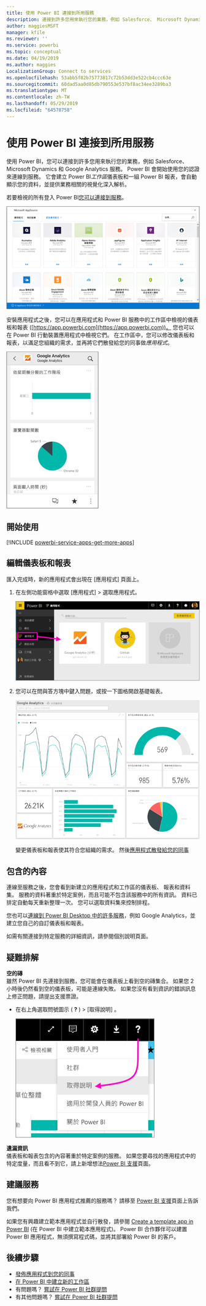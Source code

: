 ```yaml
---
title: 使用 Power BI 連接到所用服務
description: 連接到許多您用來執行您的業務，例如 Salesforce、 Microsoft Dynamics CRM 和 Google Analytics 服務。
author: maggiesMSFT
manager: kfile
ms.reviewer: ''
ms.service: powerbi
ms.topic: conceptual
ms.date: 04/19/2019
ms.author: maggies
LocalizationGroup: Connect to services
ms.openlocfilehash: 53abb5f82b75773817c72b53dd3e522cb4ccc63e
ms.sourcegitcommit: 60dad5aa0d85db790553e537bf8ac34ee3289ba3
ms.translationtype: MT
ms.contentlocale: zh-TW
ms.lasthandoff: 05/29/2019
ms.locfileid: "64578758"
---
```

# <a name="connect-to-the-services-you-use-with-power-bi"></a>使用 Power BI 連接到所用服務
使用 Power BI，您可以連接到許多您用來執行您的業務，例如 Salesforce、 Microsoft Dynamics 和 Google Analytics 服務。 Power BI 會開始使用您的認證來連線到服務。 它會建立 Power BI*工作區*儀表板和一組 Power BI 報表，會自動顯示您的資料，並提供業務相關的視覺化深入解析。

若要檢視的所有登入 Power BI[您可以連接到服務](https://app.powerbi.com/getdata/services)。 

![AppSource 應用程式](media/service-connect-to-services/overview.png)

安裝應用程式之後，您可以在應用程式和 Power BI 服務中的工作區中檢視的儀表板和報表 ([https://app.powerbi.com](https://app.powerbi.com))。 您也可以在 Power BI 行動裝置應用程式中檢視它們。 在工作區中，您可以修改儀表板和報表，以滿足您組織的需求，並再將它們散發給您的同事做*應用程式*。 

![Power BI 行動應用程式中的 Google Analytics 應用程式](media/service-connect-to-services/power-bi-service-mobile-app-240.png)

## <a name="get-started"></a>開始使用
[!INCLUDE [powerbi-service-apps-get-more-apps](./includes/powerbi-service-apps-get-more-apps.md)]

## <a name="edit-the-dashboard-and-reports"></a>編輯儀表板和報表
匯入完成時，新的應用程式會出現在 [應用程式] 頁面上。

1. 在左側功能窗格中選取 [應用程式]  > 選取應用程式。
   
     ![[應用程式] 頁面](media/service-connect-to-services/power-bi-service-apps-open-app.png)
2. 您可以在問與答方塊中鍵入問題，或按一下圖格開啟基礎報表。 
   
    ![Google Analytics 儀表板](media/service-connect-to-services/googleanalytics2.png)
   
    變更儀表板和報表使其符合您組織的需求。 然後[應用程式散發給您的同事](service-create-distribute-apps.md)

## <a name="whats-included"></a>包含的內容
連線至服務之後，您會看到新建立的應用程式和工作區的儀表板、 報表和資料集。 服務的資料著重於特定案例，而且可能不包含該服務中的所有資訊。 資料已排定自動每天重新整理一次。 您可以選取資料集來控制排程。

您也可以[連線到 Power BI Desktop 中的許多服務](desktop-data-sources.md)，例如 Google Analytics，並建立您自己的自訂儀表板和報表。  

如需有關連接到特定服務的詳細資訊，請參閱個別說明頁面。

## <a name="troubleshooting"></a>疑難排解
**空的磚**  
雖然 Power BI 先連接到服務，您可能會在儀表板上看到空的磚集合。 如果您 2 小時後仍然看到空的儀表板，可能是連線失敗。 如果您沒有看到資訊的錯誤訊息上修正問題，請提出支援票證。

* 在右上角選取問號圖示 ( **?** ) > [取得說明]  。
  
    ![[取得說明] 圖示](media/service-connect-to-services/power-bi-service-get-help.png)

**遺漏資訊**  
儀表板和報表包含的內容著重於特定案例的服務。 如果您要尋找的應用程式中的特定度量，而且看不到它，請上新增想法[Power BI 支援](https://support.powerbi.com/forums/265200-power-bi)頁面。

## <a name="suggesting-services"></a>建議服務
您有想要向 Power BI 應用程式推薦的服務嗎？ 請移至 [Power BI 支援](https://support.powerbi.com/forums/265200-power-bi)頁面上告訴我們。

如果您有興趣建立範本應用程式並自行散發，請參閱 [Create a template app in Power BI](service-template-apps-create.md) (在 Power BI 中建立範本應用程式)。 Power BI 合作夥伴可以建置 Power BI 應用程式，無須撰寫程式碼，並將其部署給 Power BI 的客戶。 

## <a name="next-steps"></a>後續步驟
* [發佈應用程式到您的同事](service-create-distribute-apps.md)
* [在 Power BI 中建立新的工作區](service-create-the-new-workspaces.md)
* 有問題嗎？ [嘗試在 Power BI 社群提問](http://community.powerbi.com/)
* 有其他問題嗎？ [嘗試在 Power BI 社群提問](http://community.powerbi.com/)

